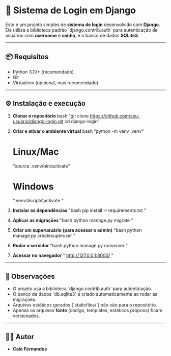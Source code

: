 # 🔐 Sistema de Login em Django

Este é um projeto simples de **sistema de login** desenvolvido com **Django**.  
Ele utiliza a biblioteca padrão \`django.contrib.auth\` para autenticação de usuários com **username** e **senha**, e o banco de dados **SQLite3**.

---

## 📦 Requisitos

- Python 3.10+ (recomendado)
- Git
- Virtualenv (opcional, mas recomendado)

---

## ⚙️ Instalação e execução

1. **Clonar o repositório**
   bash
   "git clone https://github.com/seu-usuario/django-login.git
   cd django-login"
   

2. **Criar e ativar o ambiente virtual**
   bash
   "python -m venv .venv"
   # Linux/Mac
   "source .venv/bin/activate"
   # Windows
   ".venv\Scripts\activate
   "

3. **Instalar as dependências**
   "bash
   pip install -r requirements.txt
   "

4. **Aplicar as migrações**
   "bash
   python manage.py migrate
   "

5. **Criar um superusuário (para acessar o admin)**
   "bash
   python manage.py createsuperuser
   "

6. **Rodar o servidor**
   "bash
   python manage.py runserver
   "

7. **Acessar no navegador**
   "
   http://127.0.0.1:8000/
   "

---

## 📝 Observações

- O projeto usa a biblioteca \`django.contrib.auth\` para autenticação.  
- O banco de dados \`db.sqlite3\` é criado automaticamente ao rodar as migrações.  
- Arquivos estáticos gerados (\`staticfiles/\`) não vão para o repositório.  
- Apenas os arquivos **fonte** (código, templates, estáticos próprios) ficam versionados.  

---

## 👨‍💻 Autor

- **Caio Fernandes** 
